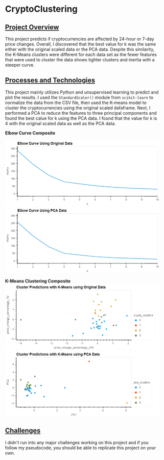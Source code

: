 # CryptoClustering
<ins>Project Overview</ins>
-----



This project predicts if cryptocurrencies are affected by 24-hour or 7-day price changes. Overall, I discovered that the best value for k was the same either with the original scaled data or the PCA data. Despite this similarity, the K-Means clusters were different for each data set as the fewer features that were used to cluster the data shows tighter clusters and inertia with a steeper curve.

<ins>Processes and Technologies</ins>
-----



This project mainly utilizes Python and unsupervised learning to predict and plot the results. I used the `StandardScaler()` module from `scikit-learn` to normalize the data from the CSV file, then used the K-means model to cluster the cryptocurrencies using the original scaled dafaframe. Next, I performed a PCA to reduce the features to three principal components and found the best calue for k using the PCA data. I found that the value for k is 4 with the original scaled data as well as the PCA data.

**Elbow Curve Composite**

![Elbow Curve Plot with Original Data](Images/elbow_original.png)
![Elbow Curve Plot with PCA Data](Images/elbow_pca.png)


**K-Means Clustering Composite**
![K-Means Clusters Scatter Plot with Original Data](Images/cluster_original.png)
![Elbow Curve Plot with Original Data](Images/cluster_pca.png)

<ins>Challenges</ins>
-----



I didn't run into any major challenges working on this project and if you follow my pseudocode, you should be able to replicate this project on your own.
